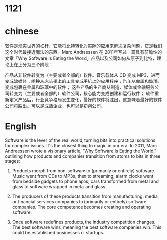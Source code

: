 # 1121

# chinese

软件是现实世界的杠杆，它能将比特转化为实际的应用来解决复杂问题，它是我们这个时代最接近魔法的东西。Marc Andreessen 在 2011年写过一篇具有前瞻性的文章「Why Software Is Eating the World」产品以及公司如何从原子到比特，理论上在上分为三个阶段：

产品从非软件转变为（主要或者全部的）软件。音乐载体从 CD 变成 MP3，进而变成流媒体；闹钟从床头柜上的工具变成手机上的应用程序；汽车从金属和玻璃，变成包裹在金属和玻璃中的软件；
这些产品的生产商从制造、媒体或金融服务公司转变为（主要或者全部的）软件公司，核心能力变成创建和运行软件；
软件重新定义产品后，行业竞争格局发生变化，最好的软件将胜出，这意味着最好的软件公司将胜出。可以是成熟企业，也可以是初创公司。


# English

Software is the lever of the real world, turning bits into practical solutions for complex issues. It's the closest thing to magic in our era. In 2011, Marc Andreessen wrote a visionary article, "Why Software Is Eating the World," outlining how products and companies transition from atoms to bits in three stages:

1. Products morph from non-software to (primarily or entirely) software. Music went from CDs to MP3s, then to streaming; alarm clocks went from bedside gadgets to phone apps; cars transformed from metal and glass to software wrapped in metal and glass.

2. The producers of these products transition from manufacturing, media, or financial services companies to (primarily or entirely) software companies. The core competence becomes creating and operating software.

3. Once software redefines products, the industry competition changes. The best software wins, meaning the best software companies win. This could be established businesses or startups.